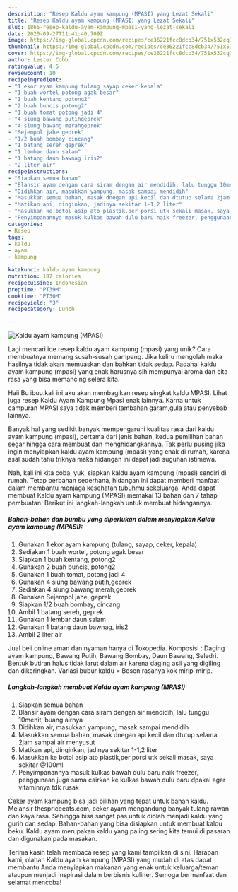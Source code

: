 ```yaml
---
description: "Resep Kaldu ayam kampung (MPASI) yang Lezat Sekali"
title: "Resep Kaldu ayam kampung (MPASI) yang Lezat Sekali"
slug: 1865-resep-kaldu-ayam-kampung-mpasi-yang-lezat-sekali
date: 2020-09-27T11:41:40.709Z
image: https://img-global.cpcdn.com/recipes/ce36221fcc8dcb34/751x532cq70/kaldu-ayam-kampung-mpasi-foto-resep-utama.jpg
thumbnail: https://img-global.cpcdn.com/recipes/ce36221fcc8dcb34/751x532cq70/kaldu-ayam-kampung-mpasi-foto-resep-utama.jpg
cover: https://img-global.cpcdn.com/recipes/ce36221fcc8dcb34/751x532cq70/kaldu-ayam-kampung-mpasi-foto-resep-utama.jpg
author: Lester Cobb
ratingvalue: 4.5
reviewcount: 10
recipeingredient:
- "1 ekor ayam kampung tulang sayap ceker kepala"
- "1 buah wortel potong agak besar"
- "1 buah kentang potong2"
- "2 buah buncis potong2"
- "1 buah tomat potong jadi 4"
- "4 siung bawang putihgeprek"
- "4 siung bawang merahgeprek"
- "Sejempol jahe geprek"
- "1/2 buah bombay cincang"
- "1 batang sereh geprek"
- "1 lembar daun salam"
- "1 batang daun bawnag iris2"
- "2 liter air"
recipeinstructions:
- "Siapkan semua bahan"
- "Blansir ayam dengan cara siram dengan air mendidih, lalu tunggu 10menit, buang airnya"
- "Didihkan air, masukkan yampung, masak sampai mendidih"
- "Masukkan semua bahan, masak dnegan api kecil dan dtutup selama 2jam sampai air menyusut"
- "Matikan api, dinginkan, jadinya sekitar 1-1,2 liter"
- "Masukkan ke botol asip ato plastik,per porsi utk sekali masak, saya sekitar @100ml"
- "Penyimpanannya masuk kulkas bawah dulu baru naik freezer, penggunaan juga sama cairkan ke kulkas bawah dulu baru dpakai agar vitaminnya tdk rusak"
categories:
- Resep
tags:
- kaldu
- ayam
- kampung

katakunci: kaldu ayam kampung 
nutrition: 197 calories
recipecuisine: Indonesian
preptime: "PT39M"
cooktime: "PT30M"
recipeyield: "3"
recipecategory: Lunch

---
```



![Kaldu ayam kampung (MPASI)](https://img-global.cpcdn.com/recipes/ce36221fcc8dcb34/751x532cq70/kaldu-ayam-kampung-mpasi-foto-resep-utama.jpg)

Lagi mencari ide resep kaldu ayam kampung (mpasi) yang unik? Cara membuatnya memang susah-susah gampang. Jika keliru mengolah maka hasilnya tidak akan memuaskan dan bahkan tidak sedap. Padahal kaldu ayam kampung (mpasi) yang enak harusnya sih mempunyai aroma dan cita rasa yang bisa memancing selera kita.

Haii Bu ibuu.kali ini aku akan membagikan resep singkat kaldu MPASI. Lihat juga resep Kaldu Ayam Kampung Mpasi enak lainnya. Karna untuk campuran MPASI saya tidak memberi tambahan garam,gula atau penyebab lainnya.

Banyak hal yang sedikit banyak mempengaruhi kualitas rasa dari kaldu ayam kampung (mpasi), pertama dari jenis bahan, kedua pemilihan bahan segar hingga cara membuat dan menghidangkannya. Tak perlu pusing jika ingin menyiapkan kaldu ayam kampung (mpasi) yang enak di rumah, karena asal sudah tahu triknya maka hidangan ini dapat jadi suguhan istimewa.


Nah, kali ini kita coba, yuk, siapkan kaldu ayam kampung (mpasi) sendiri di rumah. Tetap berbahan sederhana, hidangan ini dapat memberi manfaat dalam membantu menjaga kesehatan tubuhmu sekeluarga. Anda dapat membuat Kaldu ayam kampung (MPASI) memakai 13 bahan dan 7 tahap pembuatan. Berikut ini langkah-langkah untuk membuat hidangannya.

<!--inarticleads1-->

##### Bahan-bahan dan bumbu yang diperlukan dalam menyiapkan Kaldu ayam kampung (MPASI):

1. Gunakan 1 ekor ayam kampung (tulang, sayap, ceker, kepala)
1. Sediakan 1 buah wortel, potong agak besar
1. Siapkan 1 buah kentang, potong2
1. Gunakan 2 buah buncis, potong2
1. Gunakan 1 buah tomat, potong jadi 4
1. Gunakan 4 siung bawang putih,geprek
1. Sediakan 4 siung bawang merah,geprek
1. Gunakan Sejempol jahe, geprek
1. Siapkan 1/2 buah bombay, cincang
1. Ambil 1 batang sereh, geprek
1. Gunakan 1 lembar daun salam
1. Gunakan 1 batang daun bawnag, iris2
1. Ambil 2 liter air


Jual beli online aman dan nyaman hanya di Tokopedia. Komposisi : Daging ayam kampung, Bawang Putih, Bawang Bombay, Daun Bawang, Seledri. Bentuk butiran halus tidak larut dalam air karena daging asli yang digiling dan dikeringkan. Variasi bubur kaldu = Bosen rasanya kok mirip-mirip. 

<!--inarticleads2-->

##### Langkah-langkah membuat Kaldu ayam kampung (MPASI):

1. Siapkan semua bahan
1. Blansir ayam dengan cara siram dengan air mendidih, lalu tunggu 10menit, buang airnya
1. Didihkan air, masukkan yampung, masak sampai mendidih
1. Masukkan semua bahan, masak dnegan api kecil dan dtutup selama 2jam sampai air menyusut
1. Matikan api, dinginkan, jadinya sekitar 1-1,2 liter
1. Masukkan ke botol asip ato plastik,per porsi utk sekali masak, saya sekitar @100ml
1. Penyimpanannya masuk kulkas bawah dulu baru naik freezer, penggunaan juga sama cairkan ke kulkas bawah dulu baru dpakai agar vitaminnya tdk rusak


Ceker ayam kampung bisa jadi pilihan yang tepat untuk bahan kaldu. Melansir thespriceeats.com, ceker ayam mengandung banyak tulang rawan dan kaya rasa. Sehingga bisa sangat pas untuk diolah menjadi kaldu yang gurih dan sedap. Bahan-bahan yang bisa disiapkan untuk membuat kaldu beku. Kaldu ayam merupakan kaldu yang paling sering kita temui di pasaran dan digunakan pada masakan. 

Terima kasih telah membaca resep yang kami tampilkan di sini. Harapan kami, olahan Kaldu ayam kampung (MPASI) yang mudah di atas dapat membantu Anda menyiapkan makanan yang enak untuk keluarga/teman ataupun menjadi inspirasi dalam berbisnis kuliner. Semoga bermanfaat dan selamat mencoba!
